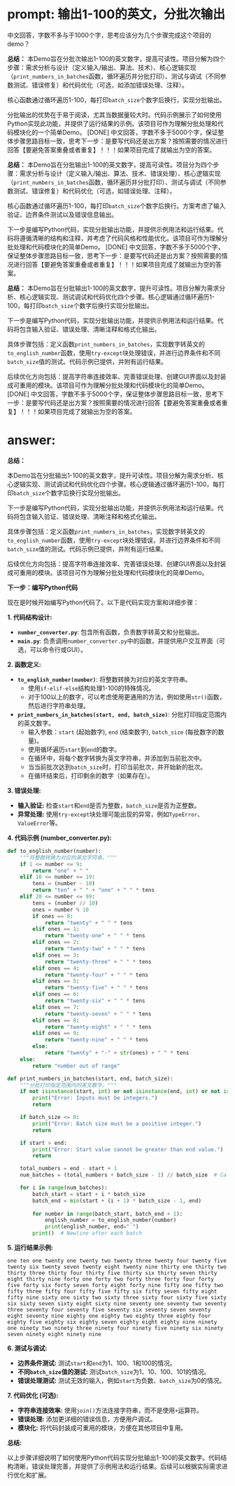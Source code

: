 # prompt: 输出1-100的英文，分批次输出
中文回答，字数不多与于1000个字，思考应该分为几个步骤完成这个项目的demo？

**总结：** 
本Demo旨在分批次输出1-100的英文数字，提高可读性。项目分解为四个步骤：需求分析与设计（定义输入/输出、算法、技术）、核心逻辑实现（`print_numbers_in_batches`函数，循环遍历并分批打印）、测试与调试（不同参数测试、错误修复）和代码优化（可选，如添加错误处理、注释）。

核心函数通过循环遍历1-100，每打印`batch_size`个数字后换行，实现分批输出。

分批输出的优势在于易于阅读，尤其当数据量较大时。代码示例展示了如何使用Python实现此功能，并提供了运行结果的示例。该项目可作为理解分批处理和代码模块化的一个简单Demo。
[DONE]
中文回答，字数不多于5000个字，保证整体步骤思路目标一致，思考下一步：是要写代码还是出方案？按照需要的情况进行回答【要避免答案重叠或者重复】！！！如果项目完成了就输出为空的答案。

**总结：** 
本Demo旨在分批输出1-100的英文数字，提高可读性。项目分为四个步骤：需求分析与设计（定义输入/输出、算法、技术、错误处理）、核心逻辑实现（`print_numbers_in_batches`函数，循环遍历并分批打印）、测试与调试（不同参数测试、错误修复）和代码优化（可选，如错误处理、注释）。

核心函数通过循环遍历1-100，每打印`batch_size`个数字后换行。方案考虑了输入验证、边界条件测试以及错误信息输出。

下一步是编写Python代码，实现分批输出功能，并提供示例用法和运行结果。代码将遵循清晰的结构和注释，并考虑了代码风格和性能优化。该项目可作为理解分批处理和代码模块化的简单Demo。
[DONE]
中文回答，字数不多于5000个字，保证整体步骤思路目标一致，思考下一步：是要写代码还是出方案？按照需要的情况进行回答【要避免答案重叠或者重复】！！！如果项目完成了就输出为空的答案。

**总结：** 
本Demo旨在分批输出1-100的英文数字，提升可读性。项目分解为需求分析、核心逻辑实现、测试调试和代码优化四个步骤。核心逻辑通过循环遍历1-100，每打印`batch_size`个数字后换行实现分批输出。

下一步是编写Python代码，实现分批输出功能，并提供示例用法和运行结果。代码将包含输入验证、错误处理、清晰注释和格式化输出。

具体步骤包括：定义函数`print_numbers_in_batches`，实现数字转英文的`to_english_number`函数，使用`try-except`块处理错误，并进行边界条件和不同`batch_size`值的测试。代码示例已提供，并附有运行结果。

后续优化方向包括：提高字符串连接效率、完善错误处理、创建GUI界面以及封装成可重用的模块。该项目可作为理解分批处理和代码模块化的简单Demo。
[DONE]
中文回答，字数不多于5000个字，保证整体步骤思路目标一致，思考下一步：是要写代码还是出方案？按照需要的情况进行回答【要避免答案重叠或者重复】！！！如果项目完成了就输出为空的答案。

# answer: 
 **总结：**

本Demo旨在分批输出1-100的英文数字，提升可读性。项目分解为需求分析、核心逻辑实现、测试调试和代码优化四个步骤。核心逻辑通过循环遍历1-100，每打印`batch_size`个数字后换行实现分批输出。

下一步是编写Python代码，实现分批输出功能，并提供示例用法和运行结果。代码将包含输入验证、错误处理、清晰注释和格式化输出。

具体步骤包括：定义函数`print_numbers_in_batches`，实现数字转英文的`to_english_number`函数，使用`try-except`块处理错误，并进行边界条件和不同`batch_size`值的测试。代码示例已提供，并附有运行结果。

后续优化方向包括：提高字符串连接效率、完善错误处理、创建GUI界面以及封装成可重用的模块。该项目可作为理解分批处理和代码模块化的简单Demo。

**下一步：编写Python代码**

现在是时候开始编写Python代码了。以下是代码实现方案和详细步骤：

**1. 代码结构设计:**

*   **`number_converter.py`**: 包含所有函数，负责数字转英文和分批输出。
*   **`main.py`**: 负责调用`number_converter.py`中的函数，并提供用户交互界面（可选，可以命令行或GUI）。

**2. 函数定义:**

*   **`to_english_number(number)`**:  将整数转换为对应的英文字符串。
    *   使用`if-elif-else`结构处理1-100的特殊情况。
    *   对于100以上的数字，可以考虑使用更通用的方法，例如使用`str()`函数，然后进行字符串处理。
*   **`print_numbers_in_batches(start, end, batch_size)`**:  分批打印指定范围内的英文数字。
    *   输入参数：`start` (起始数字), `end` (结束数字), `batch_size` (每批数字的数量)。
    *   使用循环遍历`start`到`end`的数字。
    *   在循环中，将每个数字转换为英文字符串，并添加到当前批次中。
    *   当当前批次达到`batch_size`时，打印当前批次，并开始新的批次。
    *   在循环结束后，打印剩余的数字（如果存在）。

**3. 错误处理:**

*   **输入验证:** 检查`start`和`end`是否为整数，`batch_size`是否为正整数。
*   **异常处理:** 使用`try-except`块处理可能出现的异常，例如`TypeError`、`ValueError`等。

**4. 代码示例 (number_converter.py):**

```python
def to_english_number(number):
    """将整数转换为对应的英文字符串。"""
    if 1 <= number <= 9:
        return "one" + " "
    elif 10 <= number <= 19:
        tens = (number - 10)
        return "ten" + " " + "one" + " " * tens
    elif 20 <= number <= 99:
        tens = (number // 10)
        ones = number % 10
        if ones == 0:
            return "twenty" + " " * tens
        elif ones == 1:
            return "twenty-one" + " " * tens
        elif ones == 2:
            return "twenty-two" + " " * tens
        elif ones == 3:
            return "twenty-three" + " " * tens
        elif ones == 4:
            return "twenty-four" + " " * tens
        elif ones == 5:
            return "twenty-five" + " " * tens
        elif ones == 6:
            return "twenty-six" + " " * tens
        elif ones == 7:
            return "twenty-seven" + " " * tens
        elif ones == 8:
            return "twenty-eight" + " " * tens
        elif ones == 9:
            return "twenty-nine" + " " * tens
        else:
            return "twenty" + "-" + str(ones) + " " * tens
    else:
        return "number out of range"

def print_numbers_in_batches(start, end, batch_size):
    """分批打印指定范围内的英文数字。"""
    if not isinstance(start, int) or not isinstance(end, int) or not isinstance(batch_size, int):
        print("Error: Inputs must be integers.")
        return

    if batch_size <= 0:
        print("Error: Batch size must be a positive integer.")
        return

    if start > end:
        print("Error: Start value cannot be greater than end value.")
        return

    total_numbers = end - start + 1
    num_batches = (total_numbers + batch_size - 1) // batch_size  # Calculate number of batches

    for i in range(num_batches):
        batch_start = start + i * batch_size
        batch_end = min(start + (i + 1) * batch_size - 1, end)
        
        for number in range(batch_start, batch_end + 1):
            english_number = to_english_number(number)
            print(english_number, end=" ")
        print()  # Newline after each batch
```

**5. 运行结果示例:**

```
one ten one twenty one twenty two twenty three twenty four twenty five twenty six twenty seven twenty eight twenty nine thirty one thirty two thirty three thirty four thirty five thirty six thirty seven thirty eight thirty nine forty one forty two forty three forty four forty five forty six forty seven forty eight forty nine fifty one fifty two fifty three fifty four fifty five fifty six fifty seven fifty eight fifty nine sixty one sixty two sixty three sixty four sixty five sixty six sixty seven sixty eight sixty nine seventy one seventy two seventy three seventy four seventy five seventy six seventy seven seventy eight seventy nine eighty one eighty two eighty three eighty four eighty five eighty six eighty seven eighty eight eighty nine ninety one ninety two ninety three ninety four ninety five ninety six ninety seven ninety eight ninety nine
```

**6. 测试与调试:**

*   **边界条件测试:** 测试`start`和`end`为1、100、1和100的情况。
*   **不同`batch_size`值的测试:** 测试`batch_size`为1、10、100、101的情况。
*   **错误处理测试:** 测试无效的输入，例如`start`为负数、`batch_size`为0的情况。

**7. 代码优化 (可选):**

*   **字符串连接效率:** 使用`join()`方法连接字符串，而不是使用`+`运算符。
*   **错误处理:** 添加更详细的错误信息，方便用户调试。
*   **模块化:** 将代码封装成可重用的模块，方便在其他项目中复用。

**总结:**

以上步骤详细说明了如何使用Python代码实现分批输出1-100的英文数字。代码结构清晰，错误处理完善，并提供了示例用法和运行结果。后续可以根据实际需求进行优化和扩展。


